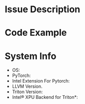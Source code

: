 <!-- Thanks for contributing to the Intel® XPU Backend for Triton* project! -->

<!-- If you are submitting a feature request, please add a prefix [Feature Request] on the title. If you are submitting a bug report, please provide the following information that help us to reproduce the bug. -->

<!-- # Check Lists
Before submitting the PR, please take a look at the following check list:
1. Is this issue a known bug? Please refer to [Possible Build Bugs](https://github.com/intel/intel-xpu-backend-for-triton/wiki/Possible-Build-Bugs) and [Known Limitations](https://github.com/intel/intel-xpu-backend-for-triton/wiki/Known-Limitations) first.
2. If you build from the source, did you ping the triton version to a tested working commit? Please make sure the `openai/triton`'s commit id is the same with `triton/third_party/intel_xpu_backend/triton_hash.txt`. -->


# Issue Description
<!-- A short description for the bug. -->

# Code Example
<!-- A minimum code example for reproducing the bug. Please also attach an informational stack traces / error messages. -->

# System Info
- OS:
- PyTorch:
  <!-- - Version number / Commit id
  - How you installed (pip / build from the source) -->
- Intel Extension For Pytorch:
  <!-- - Version number / Commit id
  - How you installed (pip / build from the source) -->
- LLVM Version.
  <!-- - Submit only if you use your own LLVM. -->
- Triton Version:
  <!-- - Required if you are building from the source
  - Version number / Commit id -->
- Intel® XPU Backend for Triton*:
  <!-- - Version number / Commit id -->
